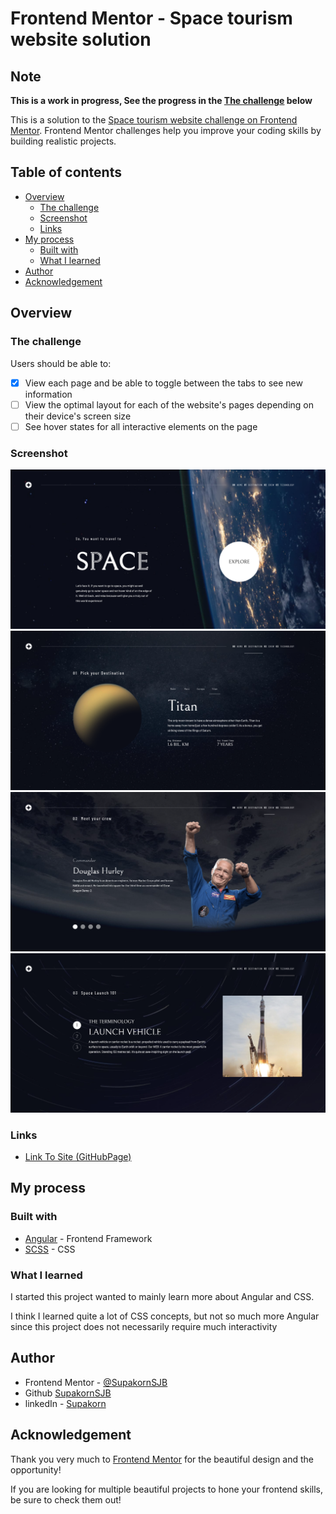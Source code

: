 # Frontend Mentor - Space tourism website solution

## Note

**This is a work in progress, See the progress in the [The challenge](#the-challenge) below**

This is a solution to the [Space tourism website challenge on Frontend Mentor](https://www.frontendmentor.io/challenges/space-tourism-multipage-website-gRWj1URZ3). Frontend Mentor challenges help you improve your coding skills by building realistic projects. 

## Table of contents

- [Overview](#overview)
  - [The challenge](#the-challenge)
  - [Screenshot](#screenshot)
  - [Links](#links)
- [My process](#my-process)
  - [Built with](#built-with)
  - [What I learned](#what-i-learned)
- [Author](#author)
- [Acknowledgement](#acknowledgement)

## Overview

### The challenge

Users should be able to:

- [X] View each page and be able to toggle between the tabs to see new information
- [ ] View the optimal layout for each of the website's pages depending on their device's screen size
- [ ] See hover states for all interactive elements on the page

### Screenshot

![Home Page](./screenshots/Home.png)
![Destination Page](./screenshots/Destination.png)
![Crew Page](./screenshots/Crew.png)
![Technology Page](./screenshots/Technology.png)

### Links

- [Link To Site (GitHubPage)](https://supakornsjb.github.io/frmt-space/)

## My process

### Built with

- [Angular](https://angular.dev/) - Frontend Framework
- [SCSS](https://sass-lang.com) - CSS

### What I learned

I started this project wanted to mainly learn more about Angular and CSS.

I think I learned quite a lot of CSS concepts, but not so much more Angular since this project does not necessarily require much interactivity

## Author

- Frontend Mentor - [@SupakornSJB](https://www.frontendmentor.io/profile/SupakornSJB)
- Github [SupakornSJB](https://github.com/SupakornSJB)
- linkedIn - [Supakorn](https://www.linkedin.com/in/supakorn-senlamai/)

## Acknowledgement

Thank you very much to [Frontend Mentor](https://www.frontendmentor.io) for the beautiful design and the opportunity!

If you are looking for multiple beautiful projects to hone your frontend skills, be sure to check them out!
